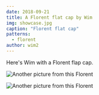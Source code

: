 ```yaml
---
date: 2018-09-21
title: A Florent flat cap by Wim
img: showcase.jpg
caption: "Florent flat cap"
patterns:
  - florent
author: wim2
---
```


Here's Wim with a Florent flap cap.

![Another picture from this Florent](/img/showcase/florent-by-wim/2.jpg)

![Another picture from this Florent](/img/showcase/florent-by-wim/3.jpg)